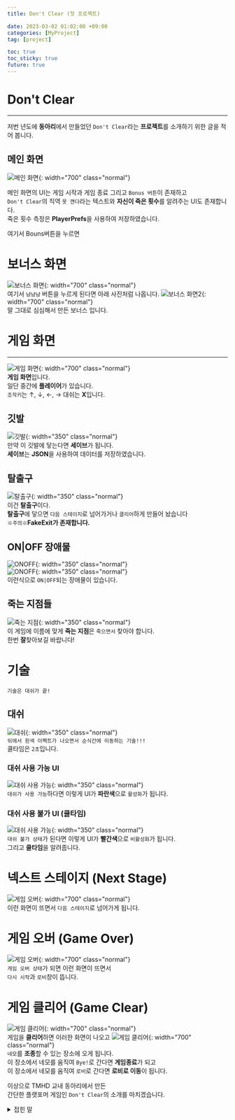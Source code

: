 ```yaml
---
title: Don't Clear (첫 프로젝트)

date: 2023-03-02 01:02:00 +09:00
categories: [MyProject]
tag: [project]

toc: true
toc_sticky: true
future: true
---
```


# Don't Clear
---
저번 년도에 **동아리**에서 만들었던 `Don't Clear`라는 **프로젝트**를 소개하기 위한 글을 적어 봅니다.
## 메인 화면
![메인 화면](/assets/post/DonC/DonCMainScene.png){: width="700" class="normal"}  

메인 화면의 UI는 게임 시작과 게임 종료 그리고 `Bonus 버튼`이 존재하고  
`Don't Clear`의 직역 `못 깬다`라는 텍스트와 **자신이 죽은 횟수**를 알려주는 UI도 존재합니다.  
죽은 횟수 측정은 **PlayerPrefs**을 사용하여 저장하였습니다.

여기서 Bouns버튼을 누르면

# 보너스 화면
![보너스 화면](/assets/post/DonC/DonCBonusScene.png){: width="700" class="normal"}  
여기서 `냠냠냠` 버튼을 누르게 된다면 아래 사진처럼 나옵니다.
![보너스 화면2](/assets/post/DonC/DonCBonusScene2.png){: width="700" class="normal"}  
말 그대로 심심해서 만든 보너스 입니다.

# 게임 화면
---
![게임 화면](/assets/post/DonC/DonCGameScene.png){: width="700" class="normal"}  
**게임 화면**입니다.  
일단 중간에 **플레이어**가 있습니다.  
`조작키`는 ↑, ↓, ←, → 대쉬는 **X**입니다. 
  
## 깃발
![깃발](/assets/post/DonC/DonCPlag.png){: width="350" class="normal"}  
만약 이 깃발에 닿는다면 **세이브**가 됩니다.  
**세이브**는 **JSON**을 사용하여 데이터를 저장하였습니다.  
  
## 탈출구
![탈출구](/assets/post/DonC/DonCExit.png){: width="350" class="normal"}  
이건 **탈출구**이다.   
**탈출구**에 닿으면 `다음 스테이지`로 넘어가거나 `클리어`하게 만들어 놨습니다  
`※주의※`**FakeExit가 존재합니다.**

## ON|OFF 장애물
![ONOFF](/assets/post/DonC/DonCON.png){: width="350" class="normal"}  
![ONOFF](/assets/post/DonC/DonCOFF.png){: width="350" class="normal"}  
이런식으로 `ON|OFF`되는 장애물이 있습니다.

## 죽는 지점들
![죽는 지점](/assets/post/DonC/rrr.png){: width="350" class="normal"}  
이 게임에 이름에 맞게 **죽는 지점**은 `죽으면서` 찾아야 합니다.  
한번 **잘**찾아보길 바랍니다!

# 기술
`기술은 대쉬가 끝!`

## 대쉬
![대쉬](/assets/post/DonC/DonCDash.png){: width="350" class="normal"}  
`뒤에서 흰색 이펙트가 나오면서 순식간에 이동하는 기술!!!`  
쿨타임은 `2초`입니다.
  
### 대쉬 사용 가능 UI
![대쉬 사용 가능](/assets/post/DonC/DonCTrueDash.png){: width="350" class="normal"}  
`대쉬가 사용 가능`하다면 이렇게 UI가 **파란색**으로 `활성화`가 됩니다.

### 대쉬 사용 불가 UI (쿨타임)
![대쉬 사용 가능](/assets/post/DonC/DonCFalseDash.png){: width="350" class="normal"}  
`대쉬 불가 상태`가 된다면 이렇게 UI가 **빨간색**으로 `비활성화`가 됩니다.   
그리고 **쿨타임**을 알려줍니다.

# 넥스트 스테이지 (Next Stage)  
![게임 오버](/assets/post/DonC/DonCNextStage.png){: width="700" class="normal"}  
이런 화면이 뜨면서 `다음 스테이지`로 넘어가게 됩니다.

# 게임 오버 (Game Over)  
![게임 오버](/assets/post/DonC/DonCGameOver.png){: width="700" class="normal"}  
`게임 오버 상태`가 되면 이런 화면이 뜨면서  
`다시 시작`과 `로비`창이 뜹니다.

# 게임 클리어 (Game Clear)
![게임 클리어](/assets/post/DonC/DonCClear.png){: width="700" class="normal"}  
게임을 **클리어**하면 이러한 화면이 나오고 
![게임 클리어](/assets/post/DonC/DonCClear2.png){: width="700" class="normal"}  
`네모`를 **조종**할 수 있는 장소에 오게 됩니다.  
이 장소에서 네모를 움직여 `Bye!`로 간다면 **게임종료**가 되고  
이 장소에서 네모를 움직여 `로비`로 간다면 **로비로 이동**이 됩니다.

이상으로 TMHD 교내 동아리에서 만든  
간단한 플랫포머 게임인 `Don't Clear`의 소개를 마치겠습니다.

<details>
<summary>접힌 말</summary>
<div markdown="1">
  
이번 프로젝트하면서 `팀원들과 어떤 식으로 기획`을 할 줄 몰라서 *막무가내*로 했던 경험  
개발을 하면서 `협업을 어떤식으로 할 줄 잘 몰라서` 코드가 꼬인 경험  
실수로 `변수의 이름을 잘못 적어버린 경험` 등등
이번 프로젝트를 하면서 많은 **힘든 일**들이 있었지만  
이것을 `계기이자 경험`으로 삼아 더 나은 내가 되도록 **노력**을 해야 할 것 같다.
이번 프로젝트를 열심히 해 준 팀원들에게 **감사의 말**을 전하고 마친다.
  
</div>
</details>